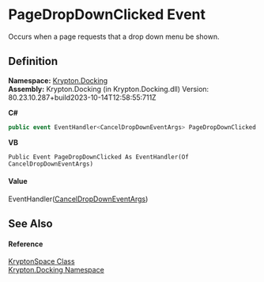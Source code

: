 # PageDropDownClicked Event


Occurs when a page requests that a drop down menu be shown.



## Definition
**Namespace:** <a href="98399376-cf41-9454-4b4d-4fab2ca20bc7.md">Krypton.Docking</a>  
**Assembly:** Krypton.Docking (in Krypton.Docking.dll) Version: 80.23.10.287+build2023-10-14T12:58:55:711Z

**C#**
``` C#
public event EventHandler<CancelDropDownEventArgs> PageDropDownClicked
```
**VB**
``` VB
Public Event PageDropDownClicked As EventHandler(Of CancelDropDownEventArgs)
```



#### Value
EventHandler(<a href="8003ea4a-4dcc-47d7-1679-85696462cedb.md">CancelDropDownEventArgs</a>)

## See Also


#### Reference
<a href="638b8f4c-3645-edb8-b3d5-7598ea376868.md">KryptonSpace Class</a>  
<a href="98399376-cf41-9454-4b4d-4fab2ca20bc7.md">Krypton.Docking Namespace</a>  
